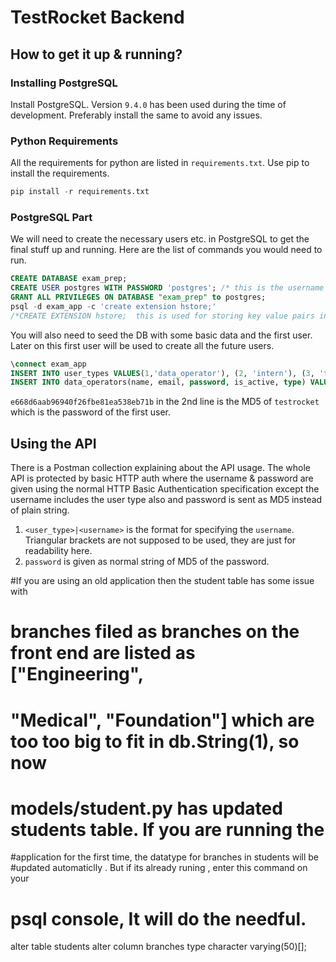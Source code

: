 # TestRocket Backend

## How to get it up & running?

### Installing PostgreSQL
Install PostgreSQL. Version `9.4.0` has been used during the time of development. Preferably install the same to avoid any issues.

### Python Requirements
All the requirements for python are listed in `requirements.txt`. Use pip to install the requirements.
```python
pip install -r requirements.txt
```

### PostgreSQL Part
We will need to create the necessary users etc. in PostgreSQL to get the final stuff up and running. Here are the list of commands you would need to run.
```sql
CREATE DATABASE exam_prep;
CREATE USER postgres WITH PASSWORD 'postgres'; /* this is the username password used by API code to connect to the DB. */
GRANT ALL PRIVILEGES ON DATABASE "exam_prep" to postgres;
psql -d exam_app -c 'create extension hstore;'
/*CREATE EXTENSION hstore;  this is used for storing key value pairs in DB columns. */
```

You will also need to seed the DB with some basic data and the first user. Later on this first user will be used to create all the future users.

```sql
\connect exam_app
INSERT INTO user_types VALUES(1,'data_operator'), (2, 'intern'), (3, 'teacher'), (4,'student'), (5, 'teacher'); /* different types of supported users. */
INSERT INTO data_operators(name, email, password, is_active, type) VALUES('first_user', 'hi@testrocket.in', 'e668d6aab96940f26fbe81ea538eb71b', true, 1);
```
`e668d6aab96940f26fbe81ea538eb71b` in the 2nd line is the MD5 of `testrocket` which is the password of the first user.

## Using the API

There is a Postman collection explaining about the API usage. The whole API is protected by basic HTTP auth where the username & password are given using the normal HTTP Basic Authentication specification except the username includes the user type also and password is sent as MD5 instead of plain string.

1. `<user_type>|<username>` is the format for specifying the `username`. Triangular brackets are not supposed to be used, they are just for readability here.
2. `password` is given as normal string of MD5 of the password.



#If you are using an old application then the student table has some issue with
# branches filed as branches on the front end are listed as ["Engineering",
# "Medical", "Foundation"] which are too too big to fit in db.String(1), so now
# models/student.py has updated students table. If you are running the
#application for the first time, the datatype for branches in students will be
#updated automaticlly . But if its already runing , enter this command on your 
# psql console, It will do the needful. 
alter table students alter column  branches type character varying(50)[];

